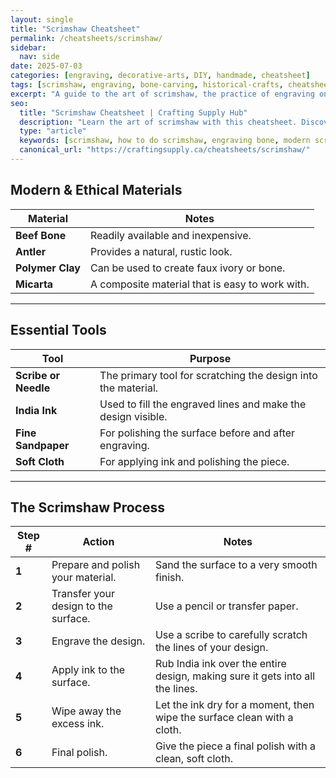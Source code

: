 ```yaml
---
layout: single
title: "Scrimshaw Cheatsheet"
permalink: /cheatsheets/scrimshaw/
sidebar:
  nav: side
date: 2025-07-03
categories: [engraving, decorative-arts, DIY, handmade, cheatsheet]
tags: [scrimshaw, engraving, bone-carving, historical-crafts, cheatsheet]
excerpt: "A guide to the art of scrimshaw, the practice of engraving on bone or other materials and highlighting the design with ink. This guide focuses on ethical, modern materials."
seo:
  title: "Scrimshaw Cheatsheet | Crafting Supply Hub"
  description: "Learn the art of scrimshaw with this cheatsheet. Discover the tools, techniques, and modern, ethical materials for this historical craft."
  type: "article"
  keywords: [scrimshaw, how to do scrimshaw, engraving bone, modern scrimshaw]
  canonical_url: "https://craftingsupply.ca/cheatsheets/scrimshaw/"
---
```


## Modern & Ethical Materials

| Material            | Notes                                               |
|---------------------|-------------------------------------------------------|
| **Beef Bone**       | Readily available and inexpensive.                    |
| **Antler**          | Provides a natural, rustic look.                      |
| **Polymer Clay**    | Can be used to create faux ivory or bone.             |
| **Micarta**         | A composite material that is easy to work with.       |

---

## Essential Tools

| Tool                | Purpose                                               |
|---------------------|-------------------------------------------------------|
| **Scribe or Needle**| The primary tool for scratching the design into the material. |
| **India Ink**       | Used to fill the engraved lines and make the design visible. |
| **Fine Sandpaper**  | For polishing the surface before and after engraving. |
| **Soft Cloth**      | For applying ink and polishing the piece.             |

---

## The Scrimshaw Process

| Step # | Action                                       | Notes                                                    |
|--------|----------------------------------------------|----------------------------------------------------------|
| **1**  | Prepare and polish your material.            | Sand the surface to a very smooth finish.                |
| **2**  | Transfer your design to the surface.         | Use a pencil or transfer paper.                          |
| **3**  | Engrave the design.                          | Use a scribe to carefully scratch the lines of your design. |
| **4**  | Apply ink to the surface.                    | Rub India ink over the entire design, making sure it gets into all the lines. |
| **5**  | Wipe away the excess ink.                    | Let the ink dry for a moment, then wipe the surface clean with a cloth. |
| **6**  | Final polish.                                | Give the piece a final polish with a clean, soft cloth.  |
